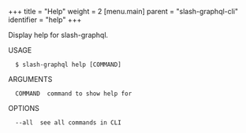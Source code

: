+++
title = "Help"
weight = 2
[menu.main]
    parent = "slash-graphql-cli"
    identifier = "help"
+++

Display help for slash-graphql.

USAGE
```
  $ slash-graphql help [COMMAND]
```

ARGUMENTS
```
  COMMAND  command to show help for
```

OPTIONS
```
  --all  see all commands in CLI
```

